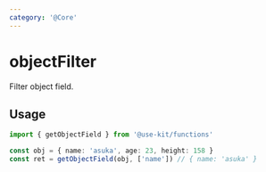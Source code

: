 ```yaml
---
category: '@Core'
---
```


# objectFilter

Filter object field.

## Usage

```ts
import { getObjectField } from '@use-kit/functions'

const obj = { name: 'asuka', age: 23, height: 158 }
const ret = getObjectField(obj, ['name']) // { name: 'asuka' }
```
